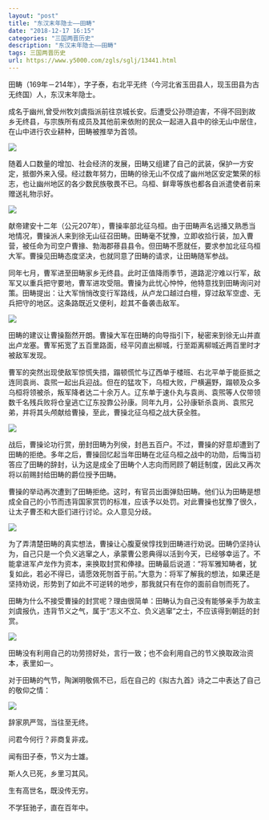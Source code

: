 ```yaml
---
layout: "post"
title: "东汉末年隐士——田畴"
date: "2018-12-17 16:15"
categories: "三国两晋历史"
description: "东汉末年隐士——田畴"
tags: 三国两晋历史
url: https://www.y5000.com/zgls/sglj/13441.html
---
```






田畴（169年－214年），字子泰，右北平无终（今河北省玉田县人，现玉田县为古无终国）人，东汉末年隐士。

成名于幽州,曾受州牧刘虞指派前往京城长安。后遭受公孙瓒迫害，不得不回到故乡无终县，与宗族所有成员及其他前来依附的民众一起进入县中的徐无山中居住，在山中进行农业耕种，田畴被推举为首领。

![](https://img.y5000.com/uploads/allimg/170214/8-1F21414551GN.jpg)

随着人口数量的增加、社会经济的发展，田畴又组建了自己的武装，保护一方安定，抵御外来入侵。经过数年努力，田畴的徐无山不仅成了幽州地区安定繁荣的标志，也让幽州地区的各少数民族敬畏不已。乌桓、鲜卑等族也都各自派遣使者前来赠送礼物示好。

![](https://img.y5000.com/uploads/allimg/170214/8-1F21414552S53.jpg)

献帝建安十二年（公元207年），曹操率部北征乌桓。由于田畴声名远播又熟悉当地情况，曹操派人来到徐无山征召田畴。田畴毫不犹豫，立即收拾行装，加入曹营，被任命为司空户曹掾、勃海郡蓚县县令。但田畴不愿就任，要求参加北征乌桓大军。曹操见田畴态度坚决，也就同意了田畴的请求，让田畴随军参战。

同年七月，曹军进至田畴家乡无终县。此时正值降雨季节，道路泥泞难以行军，敌军又以重兵把守要地，曹军进攻受阻。曹操为此忧心忡忡，他特意找到田畴询问对策。田畴提出：让大军悄悄改变行军路线，从卢龙口越过白檀，穿过敌军空虚、无兵把守的地区。这条路既近又便利，趁其不备袭击敌军。

![](https://img.y5000.com/uploads/allimg/170214/8-1F214145612147.jpg)

田畴的建议让曹操豁然开朗。曹操大军在田畴的向导指引下，秘密来到徐无山并直出卢龙塞。曹军拓宽了五百里路面，经平冈直出柳城，行至距离柳城近两百里时才被敌军发现。

曹军的突然出现使敌军惊慌失措，蹋顿慌忙与辽西单于楼班、右北平单于能臣抵之连同袁尚、袁煕一起出兵迎战。但在的猛攻下，乌桓大败，尸横遍野，蹋顿及众多乌桓将领被杀，叛军降者达二十余万人。辽东单于速仆丸与袁尚、袁煕等人仅带领数千名残兵败将仓皇逃亡辽东投靠公孙康。同年九月，公孙康斩杀袁尚、袁煕兄弟，并将其头颅献给曹操，至此，曹操北征乌桓之战大获全胜。

![](https://img.y5000.com/uploads/allimg/170214/8-1F214145623C7.jpg)

战后，曹操论功行赏，册封田畴为列侯，封邑五百户。不过，曹操的好意却遭到了田畴的拒绝。多年之后，曹操回忆起当年田畴在北征乌桓之战中的功勋，后悔当初答应了田畴的辞封，认为这是成全了田畴个人志向而罔顾了朝廷制度，因此又再次将以前赐封给田畴的爵位授予田畴。

曹操的举动再次遭到了田畴拒绝。这时，有官员出面弹劾田畴。他们认为田畴是想成全自己的小节而违背国家赏罚的标准，应该予以处罚。对此曹操也犹豫了很久，让太子曹丕和大臣们进行讨论。众人意见分歧。

![](https://img.y5000.com/uploads/allimg/170214/8-1F214145645U2.jpg)

为了弄清楚田畴的真实想法，曹操让心腹夏侯惇找到田畴进行劝说。田畴仍坚持认为，自己只是一个负义逃窜之人，承蒙曹公恩典得以活到今天，已经够幸运了。不能拿进军卢龙作为资本，来换取封赏和俸禄。田畴最后说道：“将军雅知畴者，犹复如此，若必不得已，请愿效死刎首于前。”大意为：将军了解我的想法，如果还是坚持劝说，形势到了如此不可逆转的地步，那我就只有在你的面前自刎而死了。

田畴为什么不接受曹操的封赏呢？理由很简单：田畴认为自己没有能够亲手为故主刘虞报仇，违背节义之气，属于“志义不立、负义逃窜”之士，不应该得到朝廷的封赏。

![](https://img.y5000.com/uploads/allimg/170214/8-1F214145AI02.jpg)

田畴没有利用自己的功劳捞好处，言行一致；也不会利用自己的节义换取政治资本，表里如一。

对于田畴的气节，陶渊明敬佩不已，后在自己的《拟古九首》诗之二中表达了自己的敬仰之情：

![](https://img.y5000.com/uploads/allimg/170214/8-1F214145I5292.jpg)

辞家夙严驾，当往至无终。

问君今何行？非商复非戎。

闻有田子泰，节义为士雄。

斯人久已死，乡里习其风。

生有高世名，既没传无穷。

不学狂驰子，直在百年中。
